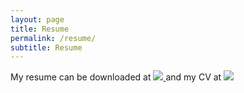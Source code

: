 ```yaml
---
layout: page
title: Resume
permalink: /resume/
subtitle: Resume
---
```

My resume can be downloaded at 
<a href="{{ site.baseurl }}/assets/files/resume.pdf" target="_blank">
<img src="{{ site.baseurl }}/assets/img/pdf.png" class="pdf-image">
</a> and my CV at 
<a href="{{ site.baseurl }}/assets/files/aditya_cv.pdf" target="_blank">
<img src="{{ site.baseurl }}/assets/img/pdf.png" class="pdf-image">
</a>
